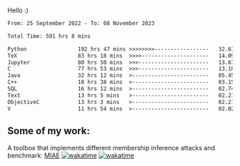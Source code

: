 Hello :)


<!--START_SECTION:waka-->

```txt
From: 25 September 2022 - To: 08 November 2023

Total Time: 591 hrs 8 mins

Python                192 hrs 47 mins >>>>>>>>-----------------   32.61 %
TeX                   83 hrs 18 mins  >>>>---------------------   14.09 %
Jupyter               80 hrs 50 mins  >>>----------------------   13.67 %
C                     77 hrs 53 mins  >>>----------------------   13.18 %
Java                  32 hrs 12 mins  >------------------------   05.45 %
C++                   18 hrs 38 mins  >------------------------   03.15 %
SQL                   16 hrs 12 mins  >------------------------   02.74 %
Text                  13 hrs 5 mins   >------------------------   02.21 %
ObjectiveC            13 hrs 3 mins   >------------------------   02.21 %
V                     11 hrs 54 mins  >------------------------   02.02 %
```

<!--END_SECTION:waka-->

## Some of my work: 

A toolbox that implements different membership inference attacks and benchmark: [MIAE](https://github.com/RPI-DSPlab) [![wakatime](https://wakatime.com/badge/user/18ac89f5-baf8-49e6-a5ee-d9272435ce3a/project/3e6541fd-578f-4d9d-9080-f2a42b2d10e1.svg)](https://wakatime.com/badge/user/18ac89f5-baf8-49e6-a5ee-d9272435ce3a/project/3e6541fd-578f-4d9d-9080-f2a42b2d10e1) [![wakatime](https://wakatime.com/badge/user/18ac89f5-baf8-49e6-a5ee-d9272435ce3a/project/5d5826e9-c6d6-4d86-8b00-0d1608c5f167.svg)](https://wakatime.com/badge/user/18ac89f5-baf8-49e6-a5ee-d9272435ce3a/project/5d5826e9-c6d6-4d86-8b00-0d1608c5f167)
